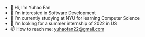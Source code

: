 - 👋 Hi, I’m Yuhao Fan
- 👀 I’m interested in Software Development
- 🌱 I’m currently studying at NYU for learning Computer Science
- 💞️ I’m looking for a summer internship of 2022 in US
- 📫 How to reach me: yuhaofan22@gmail.com

<!---
Yuhao-Fan/Yuhao-Fan is a ✨ special ✨ repository because its `README.md` (this file) appears on your GitHub profile.
You can click the Preview link to take a look at your changes.
--->
